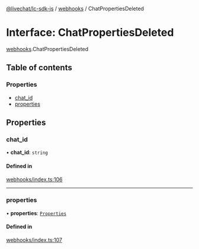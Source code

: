 [@livechat/lc-sdk-js](../README.md) / [webhooks](../modules/webhooks.md) / ChatPropertiesDeleted

# Interface: ChatPropertiesDeleted

[webhooks](../modules/webhooks.md).ChatPropertiesDeleted

## Table of contents

### Properties

- [chat\_id](webhooks.ChatPropertiesDeleted.md#chat_id)
- [properties](webhooks.ChatPropertiesDeleted.md#properties)

## Properties

### chat\_id

• **chat\_id**: `string`

#### Defined in

[webhooks/index.ts:106](https://github.com/livechat/lc-sdk-js/blob/a3fdde0/src/webhooks/index.ts#L106)

___

### properties

• **properties**: [`Properties`](objects.Properties.md)

#### Defined in

[webhooks/index.ts:107](https://github.com/livechat/lc-sdk-js/blob/a3fdde0/src/webhooks/index.ts#L107)
